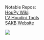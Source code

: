Notable Repos:<br>
[HouPy Wiki](https://github.com/lukevanlukevan/h-python-wiki):<br>
[LV Houdini Tools](https://github.com/lukevanlukevan/LV-Tools)<br>
[SAKB Website](https://github.com/lukevanlukevan/sakb)

<div>
<!-- [![Luke Van's GitHub stats](https://github-readme-stats.vercel.app/api/top-langs/?username=lukevanlukevan)](https://github.com/anuraghazra/github-readme-stats) -->
  <img src="https://github-readme-stats.vercel.app/api/top-langs/?username=lukevanlukevan"></img> 
</div>
